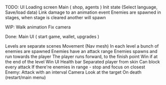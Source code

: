 ﻿
TODO:
UI
Loading screen
Main (
shop,
agents
)
Init state (Select language, Save/load data)
Link damage to an animation event
Enemies are spawned in stages, when stage is cleared another will spawn

WIP:
Walk animation
Fix camera

Done:
Main UI
(
start game,
wallet,
upgrades
)

Levels are separate scenes
Movement (Nav mesh)
In each level a bunch of enemies are spawned
Enemies have an attack range
Enemies spawns and run towards the player
The player runs forward, to the finish point
Win if at the end of the level
Win UI
Health bar
Separated player from skin
Can block every attack
If there're enemies in range - stop and focus on closest
Enemy:
Attack with an interval
Camera
Look at the target
On death (restart/main menu)